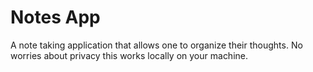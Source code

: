 # Notes App

A note taking application that allows one to organize their thoughts. No worries about privacy this works locally on your machine.

